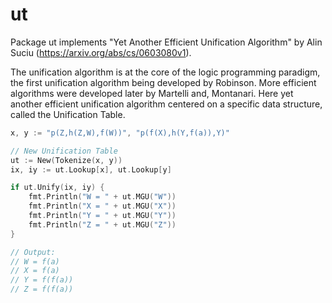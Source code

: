 # ut
Package ut implements "Yet Another Efficient Unification Algorithm" by Alin Suciu (https://arxiv.org/abs/cs/0603080v1).

The unification algorithm is at the core of the logic programming paradigm, the first unification algorithm being developed by Robinson. More efficient algorithms were developed later by Martelli and, Montanari.
Here yet another efficient unification algorithm centered on a specific data structure, called the Unification Table.

```Go
x, y := "p(Z,h(Z,W),f(W))", "p(f(X),h(Y,f(a)),Y)"

// New Unification Table
ut := New(Tokenize(x, y))
ix, iy := ut.Lookup[x], ut.Lookup[y]

if ut.Unify(ix, iy) {
	fmt.Println("W = " + ut.MGU("W"))
	fmt.Println("X = " + ut.MGU("X"))
	fmt.Println("Y = " + ut.MGU("Y"))
	fmt.Println("Z = " + ut.MGU("Z"))
}

// Output:
// W = f(a)
// X = f(a)
// Y = f(f(a))
// Z = f(f(a))
```
